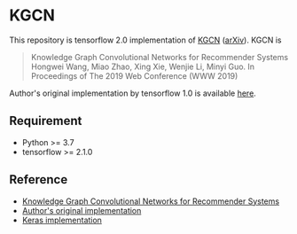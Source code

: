 # KGCN

This repository is tensorflow 2.0 implementation of [KGCN](https://dl.acm.org/doi/10.1145/3308558.3313417) ([arXiv](https://arxiv.org/abs/1904.12575)).
KGCN is

> Knowledge Graph Convolutional Networks for Recommender Systems
Hongwei Wang, Miao Zhao, Xing Xie, Wenjie Li, Minyi Guo.
In Proceedings of The 2019 Web Conference (WWW 2019)

Author's original implementation by tensorflow 1.0 is available [here](https://github.com/hwwang55/KGCN).

## Requirement

- Python >= 3.7
- tensorflow >= 2.1.0

## Reference

- [Knowledge Graph Convolutional Networks for Recommender Systems](https://dl.acm.org/doi/10.1145/3308558.3313417)
- [Author's original implementation](https://github.com/hwwang55/KGCN)
- [Keras implementation](https://github.com/AlexYangLi/KGCN_Keras)
